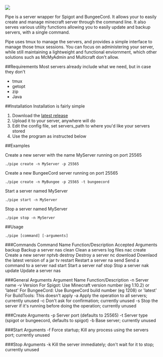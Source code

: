 <img src="http://i.imgur.com/vnX7x7j.jpg">

Pipe is a server wrapper for Spigot and BungeeCord. It allows your to easily create and manage minecraft server through the command line. It also serves various utility functions allowing you to easily update and backup servers, with a single command.

Pipe uses tmux to manage the servers, and provides a simple interface to manage those tmux sessions. You can focus on administering your server, while still maintaining a lightweight and functional enviornment, which other solutions such as McMyAdmin and Multicraft don't allow.

##Requirements
Most servers already include what we need, but in case they don't
* tmux
* getopt
* zip
* Java

##Installation
Installation is fairly simple

1. Download the [latest release](https://github.com/ShepherdJerred/pipe/releases)
2. Upload it to your server, anywhere will do
3. Edit the config file, set servers_path to where you'd like your servers stored
4. Use the program as instructed below

##Examples

Create a new server with the name MyServer running on port 25565

    ./pipe create -n MyServer -p 25565

Create a new BungeeCord server running on port 25565

    ./pipe create -n MyBungee -p 25565 -t bungeecord

Start a server named MyServer

    ./pipe start -n MyServer

Stop a server named MyServer

    ./pipe stop -n MyServer

##Usage

    ./pipe [command] [-arguments]
    
###Commands
    Command Name   Function/Description                    Accepted Arguments
    backup         Backup a server                         nas
    clean          Clean a servers log files               nac
    create         Create a new server                     nptvb
    destroy        Destroy a server                        nc
    download       Downlaod the latest version of a jar    tv
    restart        Restart a server                        na
    send           Send a command to a server              nad
    start          Start a server                          naf
    stop           Stop a server                           nak
    update         Update a server                         nas

###General Arguments
    Argument Name     Function/Description
    -n <name>         Server name
    -v <version>      Version 
                      For Spigot: Use Minecraft version number (eg 1.10.2) or 'latest'
                      For BungeeCord: Use BungeeCord build number (eg 1208) or 'latest'
                      For BuildTools: This doesn't apply
    -a                Apply the operation to all servers; currently unused
    -c                Don't ask for confirmation; currently unused
    -s                Stop the server if it's running before doing the operation; currently unused

###Create Arguments
    -p <port>         Server port (defaults to 25565)
    -t <type>         Server type (spigot or bungeecord, defaults to spigot)
    -b <name>         Base server; currently unused

###Start Arguments
    -f                Force startup; Kill any process using the servers port; currently unused

###Stop Arguments
    -k                Kill the server immediately; don't wait for it to stop; currently unused
    
